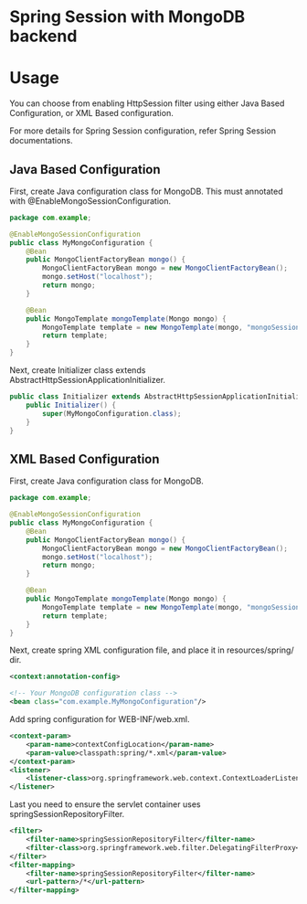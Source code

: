 Spring Session with MongoDB backend
===================================

Usage
=====

You can choose from enabling HttpSession filter using either Java Based Configuration,
or XML Based configuration.

For more details for Spring Session configuration, refer Spring Session documentations. 

Java Based Configuration
------------------------

First, create Java configuration class for MongoDB.
This must annotated with @EnableMongoSessionConfiguration.

```java
package com.example;

@EnableMongoSessionConfiguration
public class MyMongoConfiguration {
    @Bean
    public MongoClientFactoryBean mongo() {
        MongoClientFactoryBean mongo = new MongoClientFactoryBean();
        mongo.setHost("localhost");
        return mongo;
    }

    @Bean
    public MongoTemplate mongoTemplate(Mongo mongo) {
        MongoTemplate template = new MongoTemplate(mongo, "mongoSession");
        return template;
    }
}
```

Next, create Initializer class extends AbstractHttpSessionApplicationInitializer.

```java
public class Initializer extends AbstractHttpSessionApplicationInitializer {
    public Initializer() {
        super(MyMongoConfiguration.class);
    }
}
```


XML Based Configuration
-----------------------

First, create Java configuration class for MongoDB.

```java
package com.example;

@EnableMongoSessionConfiguration
public class MyMongoConfiguration {
    @Bean
    public MongoClientFactoryBean mongo() {
        MongoClientFactoryBean mongo = new MongoClientFactoryBean();
        mongo.setHost("localhost");
        return mongo;
    }

    @Bean
    public MongoTemplate mongoTemplate(Mongo mongo) {
        MongoTemplate template = new MongoTemplate(mongo, "mongoSession");
        return template;
    }
}
```

Next, create spring XML configuration file, and place it in resources/spring/ dir.

```xml
<context:annotation-config>

<!-- Your MongoDB configuration class -->
<bean class="com.example.MyMongoConfiguration"/>
```

Add spring configuration for WEB-INF/web.xml.

```xml
<context-param>
    <param-name>contextConfigLocation</param-name>
    <param-value>classpath:spring/*.xml</param-value>
</context-param>
<listener>
    <listener-class>org.springframework.web.context.ContextLoaderListener</listener-class>
</listener>    
```

Last you need to ensure the servlet container uses springSessionRepositoryFilter.

```xml
<filter>
    <filter-name>springSessionRepositoryFilter</filter-name>
    <filter-class>org.springframework.web.filter.DelegatingFilterProxy</filter-class>
</filter>
<filter-mapping>
    <filter-name>springSessionRepositoryFilter</filter-name>
    <url-pattern>/*</url-pattern>
</filter-mapping>
```


                      

 
